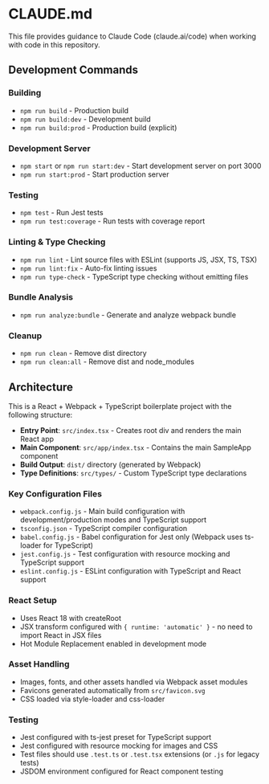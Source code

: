 # CLAUDE.md

This file provides guidance to Claude Code (claude.ai/code) when working with code in this repository.

## Development Commands

### Building
- `npm run build` - Production build
- `npm run build:dev` - Development build
- `npm run build:prod` - Production build (explicit)

### Development Server
- `npm start` or `npm run start:dev` - Start development server on port 3000
- `npm run start:prod` - Start production server

### Testing
- `npm test` - Run Jest tests
- `npm run test:coverage` - Run tests with coverage report

### Linting & Type Checking
- `npm run lint` - Lint source files with ESLint (supports JS, JSX, TS, TSX)
- `npm run lint:fix` - Auto-fix linting issues
- `npm run type-check` - TypeScript type checking without emitting files

### Bundle Analysis
- `npm run analyze:bundle` - Generate and analyze webpack bundle

### Cleanup
- `npm run clean` - Remove dist directory
- `npm run clean:all` - Remove dist and node_modules

## Architecture

This is a React + Webpack + TypeScript boilerplate project with the following structure:

- **Entry Point**: `src/index.tsx` - Creates root div and renders the main React app
- **Main Component**: `src/app/index.tsx` - Contains the main SampleApp component
- **Build Output**: `dist/` directory (generated by Webpack)
- **Type Definitions**: `src/types/` - Custom TypeScript type declarations

### Key Configuration Files
- `webpack.config.js` - Main build configuration with development/production modes and TypeScript support
- `tsconfig.json` - TypeScript compiler configuration
- `babel.config.js` - Babel configuration for Jest only (Webpack uses ts-loader for TypeScript)
- `jest.config.js` - Test configuration with resource mocking and TypeScript support
- `eslint.config.js` - ESLint configuration with TypeScript and React support

### React Setup
- Uses React 18 with createRoot
- JSX transform configured with `{ runtime: 'automatic' }` - no need to import React in JSX files
- Hot Module Replacement enabled in development mode

### Asset Handling
- Images, fonts, and other assets handled via Webpack asset modules
- Favicons generated automatically from `src/favicon.svg`
- CSS loaded via style-loader and css-loader

### Testing
- Jest configured with ts-jest preset for TypeScript support
- Jest configured with resource mocking for images and CSS
- Test files should use `.test.ts` or `.test.tsx` extensions (or `.js` for legacy tests)
- JSDOM environment configured for React component testing